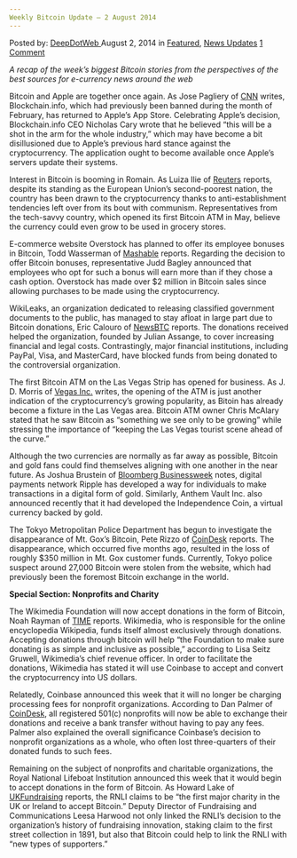 ```yaml
---
Weekly Bitcoin Update – 2 August 2014
---
```

<article class="post-listing post-6687 post type-post status-publish format-standard has-post-thumbnail hentry category-deepdot-news category-news-updates tag-1779 tag-august tag-bitcoin tag-update tag-weekly">
    <div class="post-inner">
    <p class="post-meta">
    <span>Posted by: <a href="https://www.deepdotweb.com/author/admin/" title="">DeepDotWeb </a></span>
    <span>August 2, 2014</span>
    <span>in <a href="https://www.deepdotweb.com/category/deepdot-news/" rel="category tag">Featured</a>, <a href="https://www.deepdotweb.com/category/news-updates/" rel="category tag">News Updates</a></span>
    <span><a href="https://www.deepdotweb.com/2014/08/02/weekly-bitcoin-update-2-august-2014/#comments">1 Comment</a></span>
    </p>
    <div class="clear"></div>
    <div class="entry">
    <p><em>A recap of the week&#8217;s biggest Bitcoin stories from the perspectives of the best sources for e-currency news around the web</em></p>
    <p>Bitcoin and Apple are together once again. As Jose Pagliery of <a href="http://money.cnn.com/2014/07/28/technology/innovationnation/apple-bitcoin/">CNN</a> writes, Blockchain.info, which had previously been banned during the month of February, has returned to Apple&#8217;s App Store. Celebrating Apple&#8217;s decision, Blockchain.info CEO Nicholas Cary wrote that he believed “this will be a shot in the arm for the whole industry,” which may have become a bit disillusioned due to Apple&#8217;s previous hard stance against the cryptocurrency. The application ought to become available once Apple&#8217;s servers update their systems.</p>
    <p>Interest in Bitcoin is booming in Romain. As Luiza Ilie of <a href="http://uk.reuters.com/article/2014/07/28/us-romania-bitcoin-idUKKBN0FX0VQ20140728">Reuters</a> reports, despite its standing as the European Union&#8217;s second-poorest nation, the country has been drawn to the cryptocurrency thanks to anti-establishment tendencies left over from its bout with communism. Representatives from the tech-savvy country, which opened its first Bitcoin ATM in May, believe the currency could even grow to be used in grocery stores.</p>
    <p>E-commerce website Overstock has planned to offer its employee bonuses in Bitcoin, Todd Wasserman of <a href="http://mashable.com/2014/07/31/overstock-bitcoin-bonuses/">Mashable</a> reports. Regarding the decision to offer Bitcoin bonuses, representative Judd Bagley announced that employees who opt for such a bonus will earn more than if they chose a cash option. Overstock has made over $2 million in Bitcoin sales since allowing purchases to be made using the cryptocurrency.</p>
    <p>WikiLeaks, an organization dedicated to releasing classified government documents to the public, has managed to stay afloat in large part due to Bitcoin donations, Eric Calouro of <a href="http://newsbtc.com/2014/07/31/wikileaks-remained-afloat-thanks-returns-bitcoin-investments/">NewsBTC</a> reports. The donations received helped the organization, founded by Julian Assange, to cover increasing financial and legal costs. Contrastingly, major financial institutions, including PayPal, Visa, and MasterCard, have blocked funds from being donated to the controversial organization.</p>
    <p>The first Bitcoin ATM on the Las Vegas Strip has opened for business. As J. D. Morris of <a href="http://www.vegasinc.com/business/gaming/2014/jul/30/las-vegas-strips-first-bitcoin-atm-becomes-operati/">Vegas Inc.</a> writes, the opening of the ATM is just another indication of the cryptocurrency&#8217;s growing popularity, as Bitoin has already become a fixture in the Las Vegas area. Bitcoin ATM owner Chris McAlary stated that he saw Bitcoin as “something we see only to be growing” while stressing the importance of “keeping the Las Vegas tourist scene ahead of the curve.”</p>
    <p>Although the two currencies are normally as far away as possible, Bitcoin and gold fans could find themselves aligning with one another in the near future. As Joshua Brustein of <a href="http://www.businessweek.com/articles/2014-07-30/ripple-and-anthem-vault-combine-gold-with-bitcoin-style-currency">Bloomberg Businessweek</a> notes, digital payments network Ripple has developed a way for individuals to make transactions in a digital form of gold. Similarly, Anthem Vault Inc. also announced recently that it had developed the Independence Coin, a virtual currency backed by gold.</p>
    <p>The Tokyo Metropolitan Police Department has begun to investigate the disappearance of Mt. Gox&#8217;s Bitcoin, Pete Rizzo of <a href="http://www.coindesk.com/japan-police-launch-investigation-missing-mt-gox-bitcoin/">CoinDesk</a> reports. The disappearance, which occurred five months ago, resulted in the loss of roughly $350 million in Mt. Gox customer funds. Currently, Tokyo police suspect around 27,000 Bitcoin were stolen from the website, which had previously been the foremost Bitcoin exchange in the world.</p>
    <p><strong>Special Section: Nonprofits and Charity</strong></p>
    <p>The Wikimedia Foundation will now accept donations in the form of Bitcoin, Noah Rayman of <a href="http://time.com/3059325/wikimedia-wikipedia-bitcoin-donations/">TIME</a> reports. Wikimedia, who is responsible for the online encyclopedia Wikipedia, funds itself almost exclusively through donations. Accepting donations through bitcoin will help “the Foundation to make sure donating is as simple and inclusive as possible,” according to Lisa Seitz Gruwell, Wikimedia&#8217;s chief revenue officer. In order to facilitate the donations, Wikimedia has stated it will use Coinbase to accept and convert the cryptocurrency into US dollars.</p>
    <p>Relatedly, Coinbase announced this week that it will no longer be charging processing fees for nonprofit organizations. According to Dan Palmer of <a href="http://www.coindesk.com/coinbase-drops-bitcoin-processing-fees-non-profits/">CoinDesk</a>, all registered 501(c) nonprofits will now be able to exchange their donations and receive a bank transfer without having to pay any fees. Palmer also explained the overall significance Coinbase&#8217;s decision to nonprofit organizations as a whole, who often lost three-quarters of their donated funds to such fees.</p>
    <p>Remaining on the subject of nonprofits and charitable organizations, the Royal National Lifeboat Institution announced this week that it would begin to accept donations in the form of Bitcoin. As Howard Lake of <a href="http://www.fundraising.co.uk/2014/07/31/rnli-accept-donations-bitcoin/">UKFundraising</a> reports, the RNLI claims to be “the first major charity in the UK or Ireland to accept Bitcoin.” Deputy Director of Fundraising and Communications Leesa Harwood not only linked the RNLI&#8217;s decision to the organization&#8217;s history of fundraising innovation, staking claim to the first street collection in 1891, but also that Bitcoin could help to link the RNLI with “new types of supporters.”</p>
    </div>
    <span style="display:none"><a href="https://www.deepdotweb.com/tag/2014/" rel="tag">2014</a> <a href="https://www.deepdotweb.com/tag/august/" rel="tag">august</a> <a href="https://www.deepdotweb.com/tag/bitcoin/" rel="tag">bitcoin</a> <a href="https://www.deepdotweb.com/tag/update/" rel="tag">update</a> <a href="https://www.deepdotweb.com/tag/weekly/" rel="tag">weekly</a></span> <span style="display:none" class="updated">2014-08-02</span>
    <div style="display:none" class="vcard author" itemprop="author" itemscope itemtype="http://schema.org/Person"><strong class="fn" itemprop="name"><a href="https://www.deepdotweb.com/author/admin/" title="Posts by DeepDotWeb" rel="author">DeepDotWeb</a></strong></div>
    </div>
</article>

